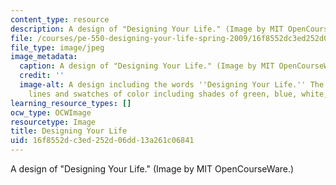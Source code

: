 ```yaml
---
content_type: resource
description: A design of "Designing Your Life." (Image by MIT OpenCourseWare.)
file: /courses/pe-550-designing-your-life-spring-2009/16f8552dc3ed252d06dd13a261c06841_pe-550s09.jpg
file_type: image/jpeg
image_metadata:
  caption: A design of "Designing Your Life." (Image by MIT OpenCourseWare.)
  credit: ''
  image-alt: A design including the words ''Designing Your Life.'' The design contains
    lines and swatches of color including shades of green, blue, white, and black.
learning_resource_types: []
ocw_type: OCWImage
resourcetype: Image
title: Designing Your Life
uid: 16f8552d-c3ed-252d-06dd-13a261c06841
---
```

A design of "Designing Your Life." (Image by MIT OpenCourseWare.)

